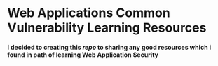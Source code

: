 # Web Applications Common Vulnerability Learning Resources
**I decided to creating this _repo_ to sharing any good resources which i found in path of learning Web Application Security**
